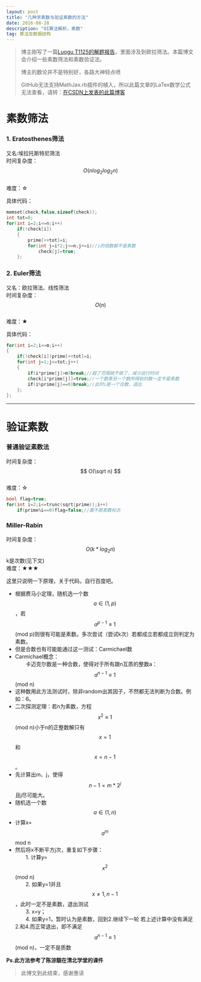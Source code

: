 ```yaml
---
layout: post
title: "几种求素数与验证素数的方法"
date: 2016-08-28 
description: "OI算法解析，素数"
tag: 算法及数据结构
--- 
```


> 博主刚写了一篇[Luogu T1125的解题报告](https://darkkris.github.io/2016/08/Luogu-T1125-why_always_I_like_%E7%B4%A0%E6%95%B0-%E8%A7%A3%E9%A2%98%E6%8A%A5%E5%91%8A/)，里面涉及到欧拉筛法。本篇博文会介绍一些素数筛法和素数验证法。
> 
> 博主的数论并不是特别好，各路大神轻点喷
>
> GitHub无法支持MathJax.rb插件的植入，所以此篇文章的LaTex数学公式无法查看，请转：[在CSDN上发表的此篇博客](http://blog.csdn.net/u012709325/article/details/52344353)

# 素数筛法

### 1. Eratosthenes筛法

又名:埃拉托斯特尼筛法  
时间复杂度：$$ O(nlog_{2}{log_{2}n}) $$  
难度：☆  

具体代码：  

```c++
memset(check,false,sizeof(check));
int tot=0;
for(int i=2;i<=n;i++)
	if(!check[i])
	{
		prime[++tot]=i;
		for(int j=i*2;j<=n;j+=i)//i的倍数都不是素数
			check[j]=true;
	};
```

### 2. Euler筛法

又名：欧拉筛法、线性筛法  
时间复杂度：$$ O(n) $$  
难度：★  

具体代码：  

```c++
for(int i=2;i<=m;i++)
{
	if(!check[i])prime[++tot]=i;
	for(int j=1;j<=tot;j++)
	{
		if(i*prime[j]>m)break;//超了范围就不做了，减少运行时间
		check[i*prime[j]]=true;//一个数乘另一个数所得到的数一定不是素数
		if(i%prime[j]==0)break;//此时i是一个合数，退出
	};
};
```

***

# 验证素数

### 普通验证素数法

时间复杂度：$$ O(\sqrt n) $$  
难度：☆  

```c++
bool flag=true;
for(int i=2;i<=trunc(sqrt(prime));i++)
	if(prime%i==0)flag=false;//置不是素数标志
```

### Miller-Rabin

时间复杂度：$$ O(k*log_{2}n) $$ k是次数(见下文)  
难度：★★★  

这里只说明一下原理，关于代码，自行百度吧。  

 - 根据费马小定理，随机选一个数$$ a\in(1,p) $$，若$$ a^{p-1}\equiv1 $$(mod p)则很有可能是素数。多次尝试（尝试k次）若都成立若都成立则判定为素数。  
 - 但是合数也有可能能通过这一测试：Carmichael数  
 - Carmichael概念：  
 　　卡迈克尔数是一种合数，使得对于所有跟n互质的整数a：$$ a^{n-1}\equiv1 $$(mod n)  
 - 这种数用此方法测试时，除非random出其因子，不然都无法判断为合数。例如：6。  
 - 二次探测定理：若n为素数，方程$$ x^2\equiv1 $$(mod n)小于n的正整数解只有$$ x=1 $$和$$ x=n-1 $$。  
 - 先计算出m、j，使得$$ n-1=m*2^j $$且j尽可能大。  
 - 随机选一个数$$ a\in(1,n) $$  
 - 计算x=$$ a^m $$mod n  
 - 然后将x不断平方j次，重复如下步骤：  
　　1. 计算y=$$ x^2 $$(mod n)  
　　2. 如果y=1并且$$ x\neq1,n-1 $$，此时一定不是素数，退出测试  
　　3. x=y；  
　　4. 如果y=1，暂时认为是素数，回到2.继续下一轮
若上述计算中没有满足2.和4.而正常退出，即不满足$$ a^{n-1}\equiv1 $$(mod n)，一定不是质数

**Ps.此方法参考了陈淙靓在清北学堂的课件**

> 此博文到此结束，感谢惠读
